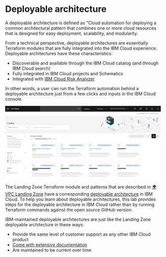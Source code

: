 # Deployable architecture

A deployable architecture is defined as "Cloud automation for deploying a common architectural pattern that combines one or more cloud resources that is designed for easy deployment, scalability, and modularity.

From a technical perspective, deployable architectures are essentially Terraform modules that are fully integrated into the IBM Cloud experience. Deployable architectures have these characteristics:

- Discoverable and available through the IBM Cloud catalog (and through IBM Cloud search)
- Fully integrated in IBM Cloud projects and Schematics
- Integrated with [IBM Cloud Risk Analyzer](https://cloud.ibm.com/docs/code-risk-analyzer-cli-plugin?topic=code-risk-analyzer-cli-plugin-cra-cli-plugin#terraform-command)

In other words, a user can run the Terraform automation behind a deployable architecture just from a few clicks and inputs in the IBM Cloud console.

![Deployable architecture console](../images/about-deployable-arch.png)

The Landing Zone Terraform module and patterns that are described in [🌍 VPC Landing Zone](./about/20-vpc-landing-zone.md) have a corresponding [deployable architecture](https://cloud.ibm.com/docs/secure-infrastructure-vpc?topic=secure-infrastructure-vpc-overview) in IBM Cloud. To help you learn about deployable architectures, this lab provides steps for the deployable architecture in IBM Cloud rather than by running Terraform commands against the open source GitHub version.

IBM-maintained deployable architectures are just like the Landing Zone deployable architecture in these ways:

- Provide the same level of customer support as any other IBM Cloud product
- [Come with extensive documentation](https://cloud.ibm.com/docs/secure-infrastructure-vpc?topic=secure-infrastructure-vpc-overview)
- Are maintained to be current over time
